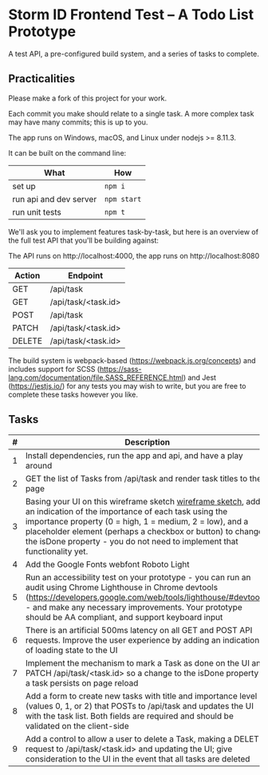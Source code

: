 # Storm ID Frontend Test – A Todo List Prototype

A test API, a pre-configured build system, and a series of tasks to complete.

## Practicalities

Please make a fork of this project for your work.

Each commit you make should relate to a single task. A more complex task may have many commits; this is up to you.

The app runs on Windows, macOS, and Linux under nodejs >= 8.11.3.

It can be built on the command line:

| What | How |
|-|-|
| set up | `npm i`
| run api and dev server | `npm start` |
| run unit tests | `npm t` |

We'll ask you to implement features task-by-task, but here is an overview of the full test API that you'll be building against:

The API runs on http://localhost:4000, the app runs on http://localhost:8080

| Action | Endpoint
|-|-|
| GET | /api/task
| GET | /api/task/<task.id>
| POST | /api/task
| PATCH | /api/task/<task.id>
| DELETE | /api/task/<task.id>

The build system is webpack-based (https://webpack.js.org/concepts) and includes support for SCSS (https://sass-lang.com/documentation/file.SASS_REFERENCE.html) and Jest (https://jestjs.io/) for any tests you may wish to write, but you are free to complete these tasks however you like.

## Tasks

| # | Description |
|-|-|
| 1 | Install dependencies, run the app and api, and have a play around |
| 2 | GET the list of Tasks from /api/task and render task titles to the page |
| 3 | Basing your UI on this wireframe sketch [wireframe sketch](img/wireframe.png), add an indication of the importance of each task using the importance property (0 = high, 1 = medium, 2 = low), and a placeholder element (perhaps a checkbox or button) to change the isDone property - you do not need to implement that functionality yet. |
| 4 | Add the Google Fonts webfont Roboto Light |
| 5 |  Run an accessibility test on your prototype - you can run an audit using Chrome Lighthouse in Chrome devtools (https://developers.google.com/web/tools/lighthouse/#devtools) - and make any necessary improvements. Your prototype should be AA compliant, and support keyboard input |
| 6 |  There is an artificial 500ms latency on all GET and POST API requests. Improve the user experience by adding  an indication of loading state to the UI |
| 7 | Implement the mechanism to mark a Task as done on the UI and PATCH /api/task/<task.id> so a change to the isDone property of a task persists on page reload |
| 8 | Add a form to create new tasks with title and importance level (values 0, 1, or 2) that POSTs to /api/task and updates the UI with the  task list. Both fields are required and should be validated on the client-side |
| 9 | Add a control to allow a user to delete a Task, making a DELETE request to /api/task/<task.id> and updating the UI; give consideration to the UI in the event that all tasks are deleted |

